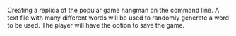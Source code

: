 Creating a replica of the popular game hangman on the command line. 
A text file with many different words will be used to randomly generate a word
to be used. The player will have the option to save the game.